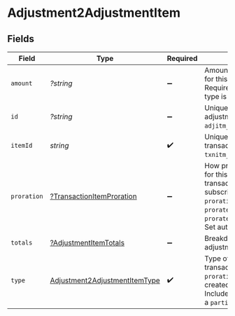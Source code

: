 # Adjustment2AdjustmentItem


## Fields

| Field                                                                                                                                                                                                                                     | Type                                                                                                                                                                                                                                      | Required                                                                                                                                                                                                                                  | Description                                                                                                                                                                                                                               | Example                                                                                                                                                                                                                                   |
| ----------------------------------------------------------------------------------------------------------------------------------------------------------------------------------------------------------------------------------------- | ----------------------------------------------------------------------------------------------------------------------------------------------------------------------------------------------------------------------------------------- | ----------------------------------------------------------------------------------------------------------------------------------------------------------------------------------------------------------------------------------------- | ----------------------------------------------------------------------------------------------------------------------------------------------------------------------------------------------------------------------------------------- | ----------------------------------------------------------------------------------------------------------------------------------------------------------------------------------------------------------------------------------------- |
| `amount`                                                                                                                                                                                                                                  | *?string*                                                                                                                                                                                                                                 | :heavy_minus_sign:                                                                                                                                                                                                                        | Amount adjusted before tax for this transaction item. Required when adjustment type is `partial`.                                                                                                                                         |                                                                                                                                                                                                                                           |
| `id`                                                                                                                                                                                                                                      | *?string*                                                                                                                                                                                                                                 | :heavy_minus_sign:                                                                                                                                                                                                                        | Unique Paddle ID for this adjustment item, prefixed with `adjitm_`.                                                                                                                                                                       | adjitm_01gw4rs4kex0prncwfne87ft8x                                                                                                                                                                                                         |
| `itemId`                                                                                                                                                                                                                                  | *string*                                                                                                                                                                                                                                  | :heavy_check_mark:                                                                                                                                                                                                                        | Unique Paddle ID for this transaction item, prefixed with `txnitm_`.                                                                                                                                                                      | txnitm_01gm302t81w94gyjpjpqypkzkf                                                                                                                                                                                                         |
| `proration`                                                                                                                                                                                                                               | [?TransactionItemProration](../../models/shared/TransactionItemProration.md)                                                                                                                                                              | :heavy_minus_sign:                                                                                                                                                                                                                        | How proration was calculated for this item. Populated when a transaction is created from a subscription change, where `proration_billing_mode` was `prorated_immediately` or `prorated_next_billing_period`. Set automatically by Paddle. |                                                                                                                                                                                                                                           |
| `totals`                                                                                                                                                                                                                                  | [?AdjustmentItemTotals](../../models/shared/AdjustmentItemTotals.md)                                                                                                                                                                      | :heavy_minus_sign:                                                                                                                                                                                                                        | Breakdown of the total for an adjustment item.                                                                                                                                                                                            |                                                                                                                                                                                                                                           |
| `type`                                                                                                                                                                                                                                    | [Adjustment2AdjustmentItemType](../../models/shared/Adjustment2AdjustmentItemType.md)                                                                                                                                                     | :heavy_check_mark:                                                                                                                                                                                                                        | Type of adjustment for this transaction item. `tax` and `proration` are automatically created by Paddle. <br/>Include `amount` when creating a `partial` adjustment.                                                                      | full                                                                                                                                                                                                                                      |